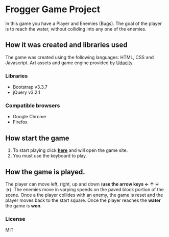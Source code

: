 # Frogger Game Project
In this game you have a Player and Enemies (Bugs). The goal of the player is to reach the water, without colliding into any one of the enemies.

## How it was created and libraries used
The game was created using the following languages: HTML, CSS and Javascript.
Art assets and game engine provided by [Udacity](https://github.com/udacity/frontend-nanodegree-arcade-game)

### Libraries
* Bootstrap v3.3.7
* jQuery v3.2.1

### Compatible browsers
* Google Chrome
* Firefox

## How start the game
1. To start playing click [**here**](https://acqfel.github.io/arcade-game/) and will open the game site.
2. You must use the keyboard to play.

## How the game is played.
The player can move left, right, up and down (**use the arrow keys ← ↑ ↓ →**). The enemies move in varying speeds on the paved block portion of the scene. Once a the player collides with an enemy, the game is reset and the player moves back to the start square. Once the player reaches the **water** the game is **won**.

### License

MIT
